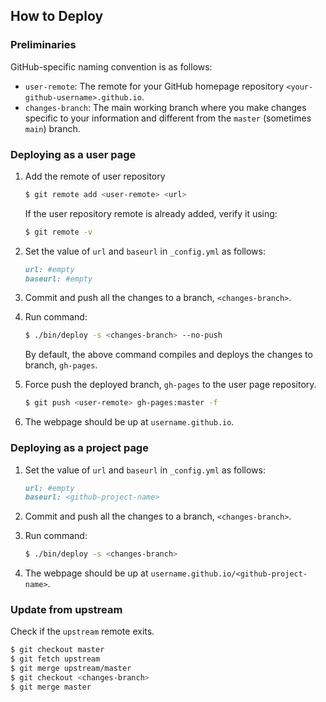 ## How to Deploy

### Preliminaries

GitHub-specific naming convention is as follows:

+ `user-remote`: The remote for your GitHub homepage repository
  `<your-github-username>.github.io`.
+ `changes-branch`: The main working branch where you make changes specific to
  your information and different from the `master` (sometimes `main`) branch. 

### Deploying as a user page

1. Add the remote of user repository
    ```bash
    $ git remote add <user-remote> <url>
    ```
    If the user repository remote is already added, verify it using:
    ```bash
    $ git remote -v
    ```

2. Set the value of `url` and `baseurl` in `_config.yml` as follows:
    ```markdown
    url: #empty
    baseurl: #empty
    ```

3. Commit and push all the changes to a branch, `<changes-branch>`.

4. Run command:
    ```bash
    $ ./bin/deploy -s <changes-branch> --no-push
    ```
    By default, the above command compiles and deploys the changes to branch, `gh-pages`.

5. Force push the deployed branch, `gh-pages` to the user page repository.
    ```bash
    $ git push <user-remote> gh-pages:master -f
    ```
6. The webpage should be up at `username.github.io`.

### Deploying as a project page

1. Set the value of `url` and `baseurl` in `_config.yml` as follows:
    ```markdown
    url: #empty
    baseurl: <github-project-name>
    ```

2. Commit and push all the changes to a branch, `<changes-branch>`.

3. Run command:
    ```bash
    $ ./bin/deploy -s <changes-branch>
    ```
4. The webpage should be up at `username.github.io/<github-project-name>`.

### Update from upstream

Check if the `upstream` remote exits. 
```bash
$ git checkout master
$ git fetch upstream
$ git merge upstream/master
$ git checkout <changes-branch>
$ git merge master
```